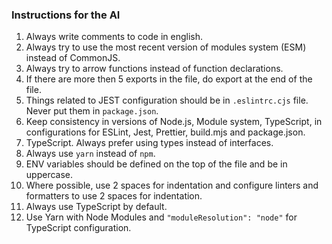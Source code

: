 ### Instructions for the AI

1. Always write comments to code in english.
2. Always try to use the most recent version of modules system (ESM) instead of CommonJS.
3. Always try to arrow functions instead of function declarations.
4. If there are more then 5 exports in the file, do export at the end of the file.
5. Things related to JEST configuration should be in `.eslintrc.cjs` file. Never put them in `package.json`.
6. Keep consistency in versions of Node.js, Module system, TypeScript, in configurations for ESLint, Jest, Prettier, build.mjs and package.json.
7. TypeScript. Always prefer using types instead of interfaces.
8. Always use `yarn` instead of `npm`.
9. ENV variables should be defined on the top of the file and be in uppercase.
10. Where possible, use 2 spaces for indentation and configure linters and formatters to use 2 spaces for indentation.
11. Always use TypeScript by default.
12. Use Yarn with Node Modules and `"moduleResolution": "node"` for TypeScript configuration.
